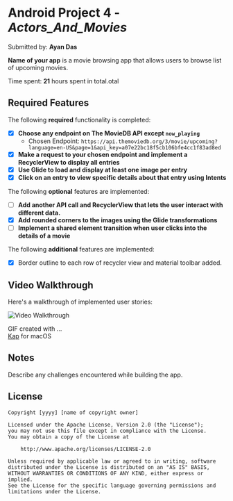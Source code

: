 # Android Project 4 - *Actors_And_Movies*

Submitted by: **Ayan Das**

**Name of your app** is a movie browsing app that allows users to browse list of upcoming movies.

Time spent: **21** hours spent in total.otal

## Required Features

The following **required** functionality is completed:

- [x] **Choose any endpoint on The MovieDB API except `now_playing`**
  - Chosen Endpoint: `https://api.themoviedb.org/3/movie/upcoming?language=en-US&page=1&api_key=a07e22bc18f5cb106bfe4cc1f83ad8ed`
- [x] **Make a request to your chosen endpoint and implement a RecyclerView to display all entries**
- [x] **Use Glide to load and display at least one image per entry**
- [x] **Click on an entry to view specific details about that entry using Intents**

The following **optional** features are implemented:

- [ ] **Add another API call and RecyclerView that lets the user interact with different data.** 
- [x] **Add rounded corners to the images using the Glide transformations**
- [ ] **Implement a shared element transition when user clicks into the details of a movie**

The following **additional** features are implemented:

- [x] Border outline to each row of recycler view and material toolbar added.

## Video Walkthrough

Here's a walkthrough of implemented user stories:

<img src='/Users/ayandas/Desktop/Android_Studio_Projects/Actors_And_Movies/Project4-Demo.gif' title='Video Walkthrough' width='' alt='Video Walkthrough' />

<!-- Replace this with whatever GIF tool you used! -->
GIF created with ...  
[Kap](https://getkap.co/) for macOS
<!-- Recommended tools:

[ScreenToGif](https://www.screentogif.com/) for Windows
[peek](https://github.com/phw/peek) for Linux. -->

## Notes

Describe any challenges encountered while building the app.

## License

    Copyright [yyyy] [name of copyright owner]

    Licensed under the Apache License, Version 2.0 (the "License");
    you may not use this file except in compliance with the License.
    You may obtain a copy of the License at

        http://www.apache.org/licenses/LICENSE-2.0

    Unless required by applicable law or agreed to in writing, software
    distributed under the License is distributed on an "AS IS" BASIS,
    WITHOUT WARRANTIES OR CONDITIONS OF ANY KIND, either express or implied.
    See the License for the specific language governing permissions and
    limitations under the License.
